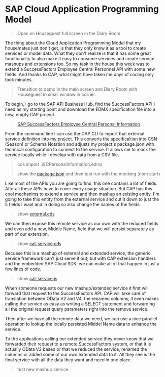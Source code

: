 # SAP Cloud Application Programming Model 

> Open on Houseguest full screen in the Diary Room

The thing about the Cloud Application Programming Model that my housemates just don't get, is that they only know it as a tool to create services or model data.  What they don't realize is that it has some great functionality to also make it easy to consume services and create service mashups and extensions too. So my task in the house this week was to extend a SuccessFactors Employee Central Personnel API with some new fields. And thanks to CAP, what might have taken me days of coding only took minutes.

> Transition to demo in the main screen and Diary Room with Houseguest in small window in corner. 

To begin, I go to the SAP API Business Hub, find the SuccessFactors API I need as my starting point and download the EDMX specification file into a new, empty CAP project.

> [SAP SuccessFactors Employee Central Personal Information](https://api.sap.com/api/ECPersonalInformation/overview)

From the command line I can use the CAP CLI to import that external service definition into my project. This converts the specificaition into CSN (Season) or Schema Notation and adjusts my project's package.json with technical configuration to connect to the service.  It allows me to mock the service locally while I develop with data from a CSV file.

> cds import .\ECPersonalInformation.edmx
>
> show the [package.json](../cap/package.json) and then test run with the mocking (npm start)

Like most of the APIs you are going to find, this one contains a lot of fields. Afterall these APIs have to cover every usage situation. But CAP has this cool mechanims to extend a service and then mashup an existing entity. I'm going to take this entity from the external service and cut it down to just the 5 fields I want and in doing so also change the names of the fields. 

> show [external.cds](./srv/external.cds)

We can then expose this remote service as our own with the reduced fields and even add a new, Middle Name, field that we will persist separately as part of our extension. 

> show [cat-service.cds](./srv/cat-service.cds)

Becuase this is a mashup of external and extended service, the generic service framework can't just serve it out; but with CAP extension handlers and the embedded SAP Cloud SDK; we can make all of that happen in just a few lines of code.

> show [cat-service.js](./srv/cat-service.js)

When someone requests our new mashup/extended service it first will forward that request to the SuccessFactors API.  CAP will take care of translation between OData V2 and V4, the renamed columns; it even makes calling the service as easy as writing a SELECT statement and forwarding all the original request query parameters right into the remove service.

Then after we have all the remote data we need, we can use a nice parallel operation to lookup the locally persisted Middel Name data to enhance the service. 

To the applications calling our extended service they never know that we forwarded their request to a remote SuccessFactors system, or that it is actually OData V2 based or that we reduced the service, renamed the columns or added some of our own extended data to it.  All they see is the final service with all the data they want and need in one place.

> test new mashup service

